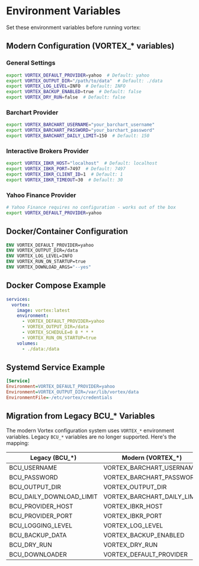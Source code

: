 # Environment Variables

Set these environment variables before running vortex:

## Modern Configuration (VORTEX_* variables)

### General Settings
```bash
export VORTEX_DEFAULT_PROVIDER=yahoo  # Default: yahoo
export VORTEX_OUTPUT_DIR="/path/to/data"  # Default: ./data
export VORTEX_LOG_LEVEL=INFO  # Default: INFO
export VORTEX_BACKUP_ENABLED=true  # Default: false
export VORTEX_DRY_RUN=false  # Default: false
```

### Barchart Provider
```bash
export VORTEX_BARCHART_USERNAME="your_barchart_username"
export VORTEX_BARCHART_PASSWORD="your_barchart_password"
export VORTEX_BARCHART_DAILY_LIMIT=150  # Default: 150
```

### Interactive Brokers Provider  
```bash
export VORTEX_IBKR_HOST="localhost"  # Default: localhost
export VORTEX_IBKR_PORT=7497  # Default: 7497
export VORTEX_IBKR_CLIENT_ID=1  # Default: 1
export VORTEX_IBKR_TIMEOUT=30  # Default: 30
```

### Yahoo Finance Provider
```bash
# Yahoo Finance requires no configuration - works out of the box
export VORTEX_DEFAULT_PROVIDER=yahoo
```

## Docker/Container Configuration
```dockerfile
ENV VORTEX_DEFAULT_PROVIDER=yahoo
ENV VORTEX_OUTPUT_DIR=/data
ENV VORTEX_LOG_LEVEL=INFO
ENV VORTEX_RUN_ON_STARTUP=true
ENV VORTEX_DOWNLOAD_ARGS="--yes"
```

## Docker Compose Example
```yaml
services:
  vortex:
    image: vortex:latest
    environment:
      - VORTEX_DEFAULT_PROVIDER=yahoo
      - VORTEX_OUTPUT_DIR=/data
      - VORTEX_SCHEDULE=0 8 * * *
      - VORTEX_RUN_ON_STARTUP=true
    volumes:
      - ./data:/data
```

## Systemd Service Example
```ini
[Service]
Environment=VORTEX_DEFAULT_PROVIDER=yahoo
Environment=VORTEX_OUTPUT_DIR=/var/lib/vortex/data
EnvironmentFile=-/etc/vortex/credentials
```

## Migration from Legacy BCU_* Variables

The modern Vortex configuration system uses `VORTEX_*` environment variables. Legacy `BCU_*` variables are no longer supported. Here's the mapping:

| Legacy (BCU_*)           | Modern (VORTEX_*)              |
|-------------------------|--------------------------------|
| BCU_USERNAME            | VORTEX_BARCHART_USERNAME       |
| BCU_PASSWORD            | VORTEX_BARCHART_PASSWORD       |
| BCU_OUTPUT_DIR          | VORTEX_OUTPUT_DIR              |
| BCU_DAILY_DOWNLOAD_LIMIT| VORTEX_BARCHART_DAILY_LIMIT    |
| BCU_PROVIDER_HOST       | VORTEX_IBKR_HOST               |
| BCU_PROVIDER_PORT       | VORTEX_IBKR_PORT               |
| BCU_LOGGING_LEVEL       | VORTEX_LOG_LEVEL               |
| BCU_BACKUP_DATA         | VORTEX_BACKUP_ENABLED          |
| BCU_DRY_RUN             | VORTEX_DRY_RUN                 |
| BCU_DOWNLOADER          | VORTEX_DEFAULT_PROVIDER        |